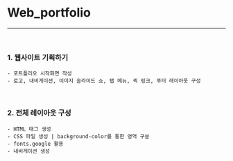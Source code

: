 # Web_portfolio

---
</br>

### 1. 웹사이트 기획하기
    - 포트폴리오 시작화면 작성
    - 로고, 내비게이션, 이미지 슬라이드 쇼, 탭 메뉴, 퀵 링크, 푸터 레이아웃 구성

</br>

### 2. 전체 레이아웃 구성
    - HTML 태그 생성
    - CSS 파일 생성 | background-color를 통한 영역 구분
    - fonts.google 활용
    - 내비게이션 생성